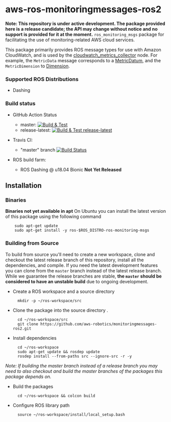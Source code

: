 # aws-ros-monitoringmessages-ros2
**Note: This repository is under active development. The package provided here is a release candidate; the API may change without notice and no support is provided for it at the moment.**
`ros_monitoring_msgs` package for facilitating the use of monitoring-related AWS cloud services.

This package primarily provides ROS message types for use with Amazon CloudWatch, and is used by the [cloudwatch_metrics_collector](https://github.com/aws-robotics/cloudwatchmetrics-ros2) node. 
For example, the `MetricData` message corresponds to a [MetricDatum](https://docs.aws.amazon.com/AmazonCloudWatch/latest/APIReference/API_MetricDatum.html), and the `MetricDimension` to [Dimension](https://docs.aws.amazon.com/AmazonCloudWatch/latest/APIReference/API_Dimension.html). 

### Supported ROS Distributions
* Dashing 

### Build status
* GitHub Action Status
     * master: [![Build & Test](https://github.com/aws-robotics/monitoringmessages-ros2/workflows/Build%20&%20Test/badge.svg?branch=master&event=schedule)](https://github.com/aws-robotics/monitoringmessages-ros2/actions?query=workflow%3A"Build+%26+Test"+event%3Aschedule)
     * release-latest: [![Build & Test release-latest](https://github.com/aws-robotics/monitoringmessages-ros2/workflows/Build%20&%20Test/badge.svg?branch=master&event=schedule)](https://github.com/aws-robotics/monitoringmessages-ros2/actions?query=workflow%3A"Build+%26+Test+release-latest"+event%3Aschedule)


* Travis CI:
    * "master" branch [![Build Status](https://travis-ci.org/aws-robotics/monitoringmessages-ros2.svg?branch=master)](https://travis-ci.org/aws-robotics/monitoringmessages-ros2/branches)
* ROS build farm:
    * ROS Dashing @ u18.04 Bionic **Not Yet Released**

## Installation

### Binaries
**Binaries not yet available in apt**
On Ubuntu you can install the latest version of this package using the following command

        sudo apt-get update
        sudo apt-get install -y ros-$ROS_DISTRO-ros-monitoring-msgs

### Building from Source

To build from source you'll need to create a new workspace, clone and checkout the latest release branch of this repository, install all the dependencies, and compile. If you need the latest development features you can clone from the `master` branch instead of the latest release branch. While we guarantee the release branches are stable, __the `master` should be considered to have an unstable build__ due to ongoing development. 

- Create a ROS workspace and a source directory

        mkdir -p ~/ros-workspace/src

- Clone the package into the source directory . 

        cd ~/ros-workspace/src
        git clone https://github.com/aws-robotics/monitoringmessages-ros2.git

- Install dependencies

        cd ~/ros-workspace 
        sudo apt-get update && rosdep update
        rosdep install --from-paths src --ignore-src -r -y
        
_Note: If building the master branch instead of a release branch you may need to also checkout and build the master branches of the packages this package depends on._

- Build the packages

        cd ~/ros-workspace && colcon build

- Configure ROS library path

        source ~/ros-workspace/install/local_setup.bash

